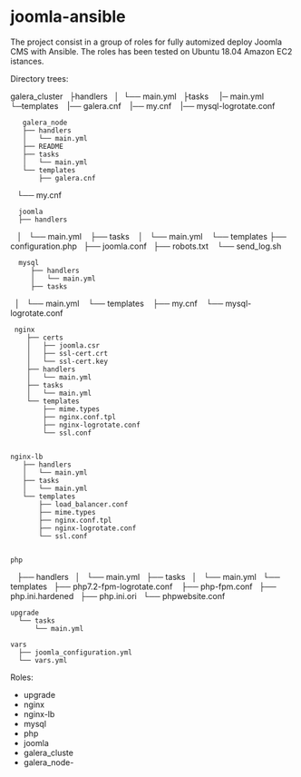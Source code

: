 # joomla-ansible

The project consist in a group of roles for fully automized deploy Joomla CMS with Ansible. The roles has been tested on Ubuntu 18.04 Amazon EC2 istances.

Directory trees:

galera_cluster
       ├handlers
       │  └── main.yml
       ├tasks
       |─ main.yml
       └─templates
        |── galera.cnf
        |── my.cnf
        |── mysql-logrotate.conf
           
       galera_node
       ├── handlers
       │   └── main.yml
       ├── README
       ├── tasks
       │   └── main.yml
       └── templates
           ├── galera.cnf
           └── my.cnf           
            
      joomla
      ├── handlers
      │   └── main.yml
      ├── tasks
      │   └── main.yml
      └── templates
           ├── configuration.php
           ├── joomla.conf
           ├── robots.txt
           └── send_log.sh
    
    
      mysql
         ├── handlers
         │   └── main.yml
         ├── tasks
         │   └── main.yml
         └── templates
            ├── my.cnf
            └── mysql-logrotate.conf      
    
     nginx
        ├── certs
        │   ├── joomla.csr
        │   ├── ssl-cert.crt
        │   └── ssl-cert.key
        ├── handlers
        │   └── main.yml
        ├── tasks
        │   └── main.yml
        └── templates
            ├── mime.types
            ├── nginx.conf.tpl
            ├── nginx-logrotate.conf
            └── ssl.conf
    
    
    nginx-lb
       ├── handlers
       │   └── main.yml
       ├── tasks
       │   └── main.yml
       └── templates
           ├── load_balancer.conf
           ├── mime.types
           ├── nginx.conf.tpl
           ├── nginx-logrotate.conf
           └── ssl.conf
        
    
    php
      ├── handlers
      │   └── main.yml
      ├── tasks
      │   └── main.yml
      └── templates
          ├── php7.2-fpm-logrotate.conf
          ├── php-fpm.conf
          ├── php.ini.hardened
          ├── php.ini.ori
          └── phpwebsite.conf
          
    upgrade
      └── tasks
          └── main.yml       
    
    vars
      ├── joomla_configuration.yml
      └── vars.yml


Roles:
- upgrade
- nginx
- nginx-lb
- mysql
- php
- joomla
- galera_cluste
- galera_node-



